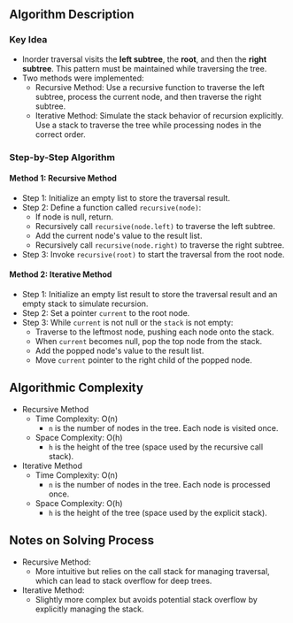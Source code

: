 ## Algorithm Description
### Key Idea
- Inorder traversal visits the **left subtree**, the **root**, and then the **right subtree**. This pattern must be maintained while traversing the tree.
- Two methods were implemented:
  - Recursive Method: Use a recursive function to traverse the left subtree, process the current node, and then traverse the right subtree.
  - Iterative Method: Simulate the stack behavior of recursion explicitly. Use a stack to traverse the tree while processing nodes in the correct order.

### Step-by-Step Algorithm
#### Method 1: Recursive Method
- Step 1: Initialize an empty list to store the traversal result.
- Step 2: Define a function called ```recursive(node)```:
  - If node is null, return.
  - Recursively call ```recursive(node.left)``` to traverse the left subtree.
  - Add the current node's value to the result list.
  - Recursively call ```recursive(node.right)``` to traverse the right subtree.
- Step 3: Invoke ```recursive(root)``` to start the traversal from the root node.
#### Method 2: Iterative Method
- Step 1: Initialize an empty list result to store the traversal result and an empty stack to simulate recursion.
- Step 2: Set a pointer ```current``` to the root node.
- Step 3: While ```current``` is not null or the ```stack``` is not empty:
  - Traverse to the leftmost node, pushing each node onto the stack.
  - When ```current``` becomes null, pop the top node from the stack.
  - Add the popped node's value to the result list.
  - Move ```current``` pointer to the right child of the popped node.

## Algorithmic Complexity
- Recursive Method
  - Time Complexity: O(n)
    - ```n``` is the number of nodes in the tree. Each node is visited once.
  - Space Complexity: O(h)
    - ```h``` is the height of the tree (space used by the recursive call stack).
- Iterative Method
  - Time Complexity: O(n)
    - ```n``` is the number of nodes in the tree. Each node is processed once.
  - Space Complexity: O(h)
    - ```h``` is the height of the tree (space used by the explicit stack).

## Notes on Solving Process
- Recursive Method:
  - More intuitive but relies on the call stack for managing traversal, which can lead to stack overflow for deep trees.
- Iterative Method:
  - Slightly more complex but avoids potential stack overflow by explicitly managing the stack.